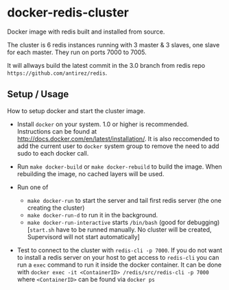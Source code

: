 # docker-redis-cluster

Docker image with redis built and installed from source.

The cluster is 6 redis instances running with 3 master & 3 slaves, one slave for each master. They run on ports 7000 to 7005.

It will allways build the latest commit in the 3.0 branch from redis repo `https://github.com/antirez/redis`.



## Setup / Usage

How to setup docker and start the cluster image.

- Install `docker` on your system. 1.0 or higher is recommended. Instructions can be found at http://docs.docker.com/en/latest/installation/. It is also reccomended to add the current user to `docker` system group to remove the need to add sudo to each docker call.
- Run `make docker-build` or `make docker-rebuild` to build the image. When rebuilding the image, no cached layers will be used.
- Run one of
  
  - `make docker-run` to start the server and tail first redis server (the one creating the cluster)
  - `make docker-run-d` to run it in the background.
  - `make docker-run-interactive` starts `/bin/bash` (good for debugging) [`start.sh` have to be runned manually. No cluster will be created, Supervisord will not start automatically]

- Test to connect to the cluster with `redis-cli -p 7000`. If you do not want to install a redis server on your host to get access to `redis-cli` you can run a `exec` command to run it inside the docker container. It can be done with `docker exec -it <ContainerID> /redis/src/redis-cli -p 7000` where `<ContainerID>` can be found via `docker ps`
